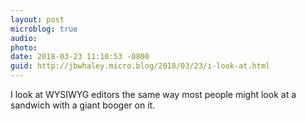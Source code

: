 ```yaml
---
layout: post
microblog: true
audio: 
photo: 
date: 2018-03-23 11:10:53 -0800
guid: http://jbwhaley.micro.blog/2018/03/23/i-look-at.html
---
```

I look at WYSIWYG editors the same way most people might look at a sandwich with a giant booger on it.

